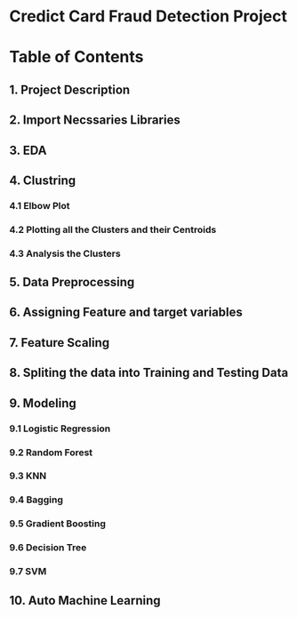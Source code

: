 # Credict Card Fraud Detection Project

# Table of Contents
## 1. Project Description
## 2. Import Necssaries Libraries
## 3. EDA
## 4. Clustring
### 4.1 Elbow Plot
### 4.2 Plotting all the Clusters and their Centroids
### 4.3 Analysis the Clusters
## 5. Data Preprocessing
## 6. Assigning Feature and target variables
## 7. Feature Scaling
## 8. Spliting the data into Training and Testing Data
## 9. Modeling
### 9.1 Logistic Regression
### 9.2 Random Forest
### 9.3 KNN
### 9.4 Bagging
### 9.5 Gradient Boosting
### 9.6 Decision Tree
### 9.7 SVM
## 10. Auto Machine Learning
